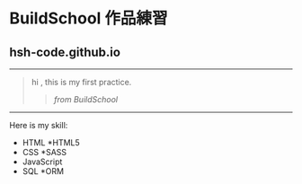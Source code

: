 # BuildSchool 作品練習 
## hsh-code.github.io
***
> hi , this is my first practice.
>> _from BuildSchool_
---
Here is my skill:
*   HTML
        *HTML5
*   CSS
        *SASS
*   JavaScript
*   SQL
        *ORM
